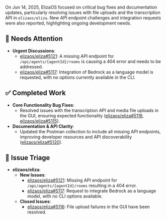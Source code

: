 On Jun 14, 2025, ElizaOS focused on critical bug fixes and documentation updates, particularly resolving issues with file uploads and the transcription API in `elizaos/eliza`. New API endpoint challenges and integration requests were also reported, highlighting ongoing development needs.

## 🚨 Needs Attention 
- **Urgent Discussions**:
    - [elizaos/eliza#5121](https://github.com/elizaos/eliza/issues/5121): A missing API endpoint for `/api/agents/{agentId}/rooms` is causing a 404 error and needs to be addressed.
    - [elizaos/eliza#5117](https://github.com/elizaos/eliza/issues/5117): Integration of Bedrock as a language model is requested, with no options currently available in the CLI.

## ✅ Completed Work
- **Core Functionality Bug Fixes**:
    - Resolved issues with the transcription API and media file uploads in the GUI, ensuring expected functionality ([elizaos/eliza#5118](https://github.com/elizaos/eliza/pull/5118), [elizaos/eliza#5115](https://github.com/elizaos/eliza/pull/5115)).
- **Documentation & API Clarity**:
    - Updated the Postman collection to include all missing API endpoints, improving developer resources and API discoverability ([elizaos/eliza#5120](https://github.com/elizaos/eliza/pull/5120)).

## 🐞 Issue Triage
- **elizaos/eliza**:
    - **New Issues**:
        - [elizaos/eliza#5121](https://github.com/elizaos/eliza/issues/5121): Missing API endpoint for `/api/agents/{agentId}/rooms` resulting in a 404 error.
        - [elizaos/eliza#5117](https://github.com/elizaos/eliza/issues/5117): Request to integrate Bedrock as a language model, with no CLI options available.
    - **Closed Issues**:
        - [elizaos/eliza#5116](https://github.com/elizaos/eliza/issues/5116): File upload failures in the GUI have been resolved.